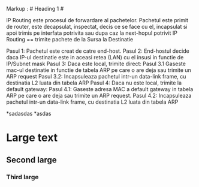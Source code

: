 Markup :  # Heading 1 #

IP Routing este procesul de forwardare al pachetelor. Pachetul este primit de router, este decapsulat, inspectat, decis ce se face cu el, incapsulat si apoi trimis pe interfata potrivita sau dupa caz la next-hopul potrivit
IP Routing == trimite pachete de la Sursa la Destinatie

Pasul 1: Pachetul este creat de catre end-host.
Pasul 2: End-hostul decide daca IP-ul destinatie este in aceasi retea (LAN) cu el insusi in functie de IP/Subnet mask
Pasul 3: Daca este local, trimite direct:
Pasul 3.1 Gaseste mac-ul destinatie in functie de tabela ARP pe care o are deja sau trimite un ARP request
Pasul 3.2: Incapsuleaza pachetul intr-un data-link frame, cu destinatia L2 luata din tabela ARP
Pasul 4: Daca nu este local, trimite la default gateway:
Pasul 4.1: Gaseste adresa MAC a default gateway in tabela ARP pe care o are deja sau trimite un ARP request. 
Pasul 4.2: Incapsuleaza pachetul intr-un data-link frame, cu destinatia L2 luata din tabela ARP


*sadasdas
*asdas

# Large text

## Second large

### Third large

